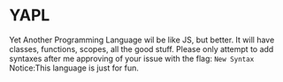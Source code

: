 # YAPL
Yet Another Programming Language wil be like JS, but better. It will have classes, functions, scopes, all the good stuff.
Please only attempt to add syntaxes after me approving of your issue with the flag: `New Syntax`
Notice:This language is just for fun.
